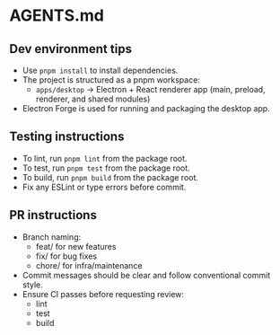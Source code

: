 # AGENTS.md

## Dev environment tips
- Use `pnpm install` to install dependencies.
- The project is structured as a pnpm workspace:
  - `apps/desktop` → Electron + React renderer app (main, preload, renderer, and shared modules)
- Electron Forge is used for running and packaging the desktop app.

## Testing instructions
- To lint, run `pnpm lint` from the package root.
- To test, run `pnpm test` from the package root.
- To build, run `pnpm build` from the package root.
- Fix any ESLint or type errors before commit.

## PR instructions
- Branch naming:
  - feat/<scope> for new features
  - fix/<scope> for bug fixes
  - chore/<scope> for infra/maintenance
- Commit messages should be clear and follow conventional commit style.
- Ensure CI passes before requesting review:
  - lint
  - test
  - build
